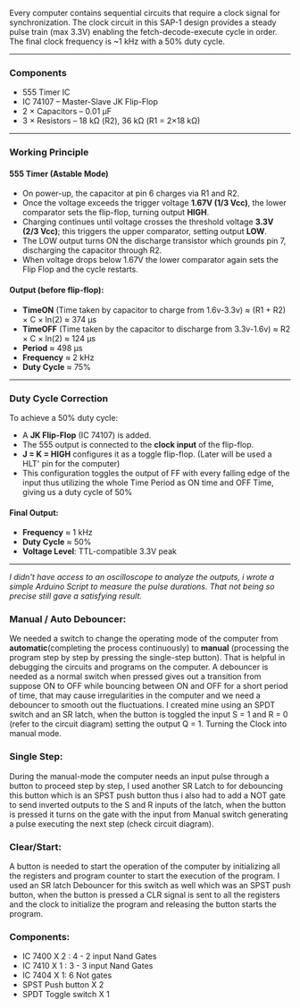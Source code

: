 
Every computer contains sequential circuits that require a clock signal for synchronization. The clock circuit in this SAP-1 design provides a steady pulse train (max 3.3V) enabling the fetch-decode-execute cycle in order. The final clock frequency is ~1 kHz with a 50% duty cycle.

---
### Components

- 555 Timer IC 
- IC 74107 – Master-Slave JK Flip-Flop
- 2 × Capacitors – 0.01 μF
- 3 × Resistors – 18 kΩ (R2), 36 kΩ (R1 = 2×18 kΩ)

---
### Working Principle
#### 555 Timer (Astable Mode)

- On power-up, the capacitor at pin 6 charges via R1 and R2.
- Once the voltage exceeds the trigger voltage **1.67V (1/3 Vcc)**, the lower comparator sets the flip-flop, turning output **HIGH**.
- Charging continues until voltage crosses the threshold voltage **3.3V (2/3 Vcc)**; this triggers the upper comparator, setting output **LOW**.
- The LOW output turns ON the discharge transistor which grounds pin 7, discharging the capacitor through R2.
- When voltage drops below 1.67V the lower comparator again sets the Flip Flop and the cycle restarts.
#### Output (before flip-flop):

- **TimeON** (Time taken by capacitor to charge from 1.6v-3.3v) ≈ (R1 + R2) × C × ln(2) ≈ 374 μs
- **TimeOFF** (Time taken by the capacitor to discharge from 3.3v-1.6v) ≈ R2 × C × ln(2) ≈ 124 μs
- **Period** ≈ 498 μs
- **Frequency** ≈ 2 kHz
- **Duty Cycle** ≈ 75%

---
###  Duty Cycle Correction
To achieve a 50% duty cycle:
- A **JK Flip-Flop** (IC 74107) is added.
- The 555 output is connected to the **clock input** of the flip-flop.
- **J = K = HIGH** configures it as a toggle flip-flop. (Later will be used a HLT' pin for the computer)
- This configuration toggles the output of FF with every falling edge of the input thus utilizing the whole Time Period as ON time and OFF Time, giving us a duty cycle of 50%

#### Final Output:
- **Frequency** ≈ 1 kHz
- **Duty Cycle** ≈ 50%
- **Voltage Level**: TTL-compatible 3.3V peak

---

*I didn't have access to an oscilloscope to analyze the outputs, i wrote a simple Arduino Script to measure the pulse durations. That not being so precise still gave a satisfying result.*


### Manual / Auto Debouncer:
We needed a switch to change the operating mode of the computer from **automatic**(completing the process continuously) to **manual** (processing the program step by step by pressing the single-step button). That is helpful in debugging the circuits and programs on the computer. A debouncer is needed as a normal switch when pressed gives out a transition from suppose ON to OFF while bouncing between ON and OFF for a short period of time, that may cause irregularities in the computer and we need a debouncer to smooth out the fluctuations.
I created mine using an SPDT switch and an SR latch, when the button is toggled the input S = 1 and R = 0 (refer to the circuit diagram) setting the output Q = 1. Turning the Clock into manual mode.


### Single Step:
During the manual-mode the computer needs an input pulse through a button to proceed step by step, I used another SR Latch to for debouncing this button which is an SPST push button thus i also had to add a NOT gate to send inverted outputs to the S and R inputs of the latch, when the button is pressed it turns on the gate with the input from Manual switch generating a pulse executing the next step (check circuit diagram).


### Clear/Start:
A button is needed to start the operation of the computer by initializing all the registers and program counter to start the execution of the program. I used an SR latch Debouncer for this switch as well which was an SPST push button, when the button is pressed a CLR signal is sent to all the registers and the clock to initialize the program and releasing the button starts the program.


### Components:
- IC 7400 X 2 : 4 - 2 input Nand Gates
- IC 7410 X 1 : 3 - 3 input Nand Gates
- IC 7404 X 1: 6 Not gates
- SPST Push button X 2
- SPDT Toggle switch X 1





